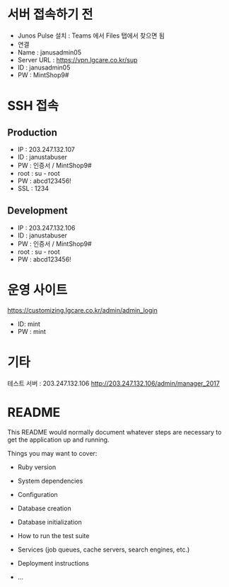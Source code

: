 # 서버 접속하기 전

* Junos Pulse 설치 :  Teams 에서 Files 탭에서 찾으면 됨
* 연결
 *  Name : janusadmin05
 *  Server URL : https://vpn.lgcare.co.kr/sup
 *  ID : janusadmin05
 *  PW : MintShop9#
 
# SSH 접속

## Production

* IP : 203.247.132.107
* ID : janustabuser
* PW : 인증서 / MintShop9#
* root : su - root
 * PW : abcd123456! 
* SSL : 1234

## Development

* IP : 203.247.132.106
* ID : janustabuser
* PW : 인증서 / MintShop9#
* root : su - root
 * PW : abcd123456! 


# 운영 사이트

https://customizing.lgcare.co.kr/admin/admin_login

* ID: mint
* PW : mint

# 기타

테스트 서버 : 203.247.132.106
http://203.247.132.106/admin/manager_2017



# README

This README would normally document whatever steps are necessary to get the
application up and running.

Things you may want to cover:

* Ruby version

* System dependencies

* Configuration

* Database creation

* Database initialization

* How to run the test suite

* Services (job queues, cache servers, search engines, etc.)

* Deployment instructions

* ...
